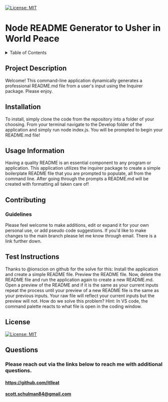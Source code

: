  [![License: MIT](https://img.shields.io/badge/License-MIT-blue.svg)](https://opensource.org/licenses/MIT "Click to view the MIT License on opensource.org")
  
  # Node README Generator to Usher in World Peace 

<details>
  <summary>Table of Contents</summary>
  <ol>
  <li><a href="#project-description">Project Description</a></li>
  <li><a href="#installation">Installation</a></li>
    <li><a href="#usage-information">Usage</a></li>
    <li><a href="#contributing">Contributing</a></li>
    <li><a href="#test-instructions">Testing</a></li>
    <li><a href="#license">License</a></li>
    <li><a href="#questions">Questions</a></li>
  </ol>
</details>

## Project Description
Welcome! This command-line application dynamically generates a professional README.md file from a user's input using the Inquirer package. Please enjoy.
## Installation
To install, simply clone the code from the repository into a folder of your choosing. From your terminal navigate to the Develop folder of the application and simply run node index.js. You will be prompted to begin your README.md file!
## Usage Information
Having a quality README is an essential component to any program or application. This  application utilizes the inquirer package to create a simple boilerplate README file that you are prompted to populate, all from the command line. After going through the prompts a README.md will be created with formatting all taken care of!
## Contributing
### Guidelines
Please feel welcome to make additions, edit or expand it for your own personal use, or add pseudo code suggestions. If you'd like to make changes to the main branch please let me know through email. There is a link further  down.
## Test Instructions
Thanks to @ionscion on github for the solve for this: Install the application and create a simple README file. Preview the README file. Now, delete the README file and run the application again to create a new README.md. Open a preview of the README and if it is the same as your current inputs repeat the process until your preview of a new README file is the same as your previous inputs. Your raw file will reflect your current inputs but the preview will not. How do we solve this problem? Hint:  In VS code, the command palette reacts to what file is open in the coding window.
## License
[![License: MIT](https://img.shields.io/badge/License-MIT-blue.svg)](https://opensource.org/licenses/MIT "Click to view the MIT License on opensource.org")
## Questions

### Please reach out via the links below to reach me with additional questions.

#### https://github.com/itlleat
#### scott.schulman84@gmail.com
